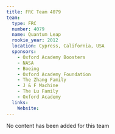 ```yaml
---
title: FRC Team 4079
team:
  type: FRC
  number: 4079
  name: Quantum Leap
  rookie_year: 2012
  location: Cypress, California, USA
  sponsors:
    - Oxford Academy Boosters
    - NASA
    - Boeing
    - Oxford Academy Foundation
    - The Zhang Family
    - J & F Machine
    - The Lu Family
    - Oxford Academy
  links:
    Website: 
---
```

No content has been added for this team